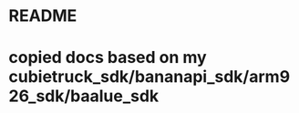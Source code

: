 README
==============

#
# copied docs based on my cubietruck_sdk/bananapi_sdk/arm926_sdk/baalue_sdk
#


